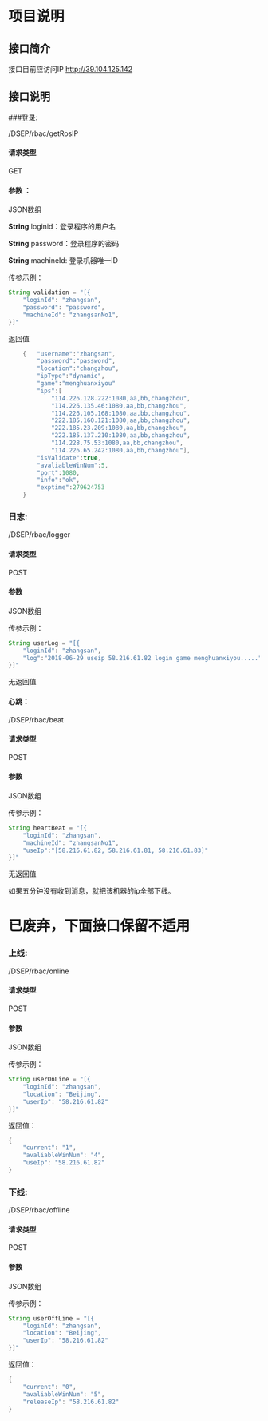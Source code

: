 ﻿# 项目说明

## 接口简介

接口目前应访问IP http://39.104.125.142

## 接口说明

###登录:

/DSEP/rbac/getRosIP

#### 请求类型

GET

#### 参数 ：

JSON数组

**String** loginid：登录程序的用户名

**String** password：登录程序的密码

**String** machineId: 登录机器唯一ID

传参示例：

```java
String validation = "[{
    "loginId": "zhangsan",
    "password": "password",
    "machineId": "zhangsanNo1",
}]"
```

返回值

```java
	{	"username":"zhangsan",
		"password":"password",
		"location":"changzhou",
     	"ipType":"dynamic",
     	"game":"menghuanxiyou"
		"ips":[
			"114.226.128.222:1080,aa,bb,changzhou",
			"114.226.135.46:1080,aa,bb,changzhou",
			"114.226.105.168:1080,aa,bb,changzhou",
			"222.185.160.121:1080,aa,bb,changzhou",
			"222.185.23.209:1080,aa,bb,changzhou",
			"222.185.137.210:1080,aa,bb,changzhou",
			"114.228.75.53:1080,aa,bb,changzhou",
			"114.226.65.242:1080,aa,bb,changzhou"],
		"isValidate":true,
		"avaliableWinNum":5,
		"port":1080,
		"info":"ok",
		"exptime":279624753
	}
```


### 日志:

/DSEP/rbac/logger

#### 请求类型

POST

#### 参数

JSON数组

传参示例：

```java
String userLog = "[{
    "loginId": "zhangsan",
    "log":"2018-06-29 useip 58.216.61.82 login game menghuanxiyou....."
}]"
```

无返回值



#### 心跳：

/DSEP/rbac/beat

#### 请求类型

POST

#### 参数

JSON数组

传参示例：

```java
String heartBeat = "[{
    "loginId": "zhangsan",
    "machineId": "zhangsanNo1",
	"useIp":"[58.216.61.82, 58.216.61.81, 58.216.61.83]"
}]"
```

无返回值

如果五分钟没有收到消息，就把该机器的ip全部下线。


# 已废弃，下面接口保留不适用


### 上线:

/DSEP/rbac/online

#### 请求类型

POST

#### 参数

JSON数组

传参示例：

```java
String userOnLine = "[{
    "loginId": "zhangsan",
    "location": "Beijing",
	"userIp": "58.216.61.82"
}]"
```

返回值：

```java
{
    "current": "1",
    "avaliableWinNum": "4",
    "useIp": "58.216.61.82"
}
```



### 下线:

/DSEP/rbac/offline

#### 请求类型

POST

#### 参数

JSON数组

传参示例：

```java
String userOffLine = "[{
    "loginId": "zhangsan",
    "location": "Beijing",
	"userIp": "58.216.61.82"
}]"
```

返回值：

```java
{
    "current": "0",
    "avaliableWinNum": "5",
    "releaseIp": "58.216.61.82"
}
```

